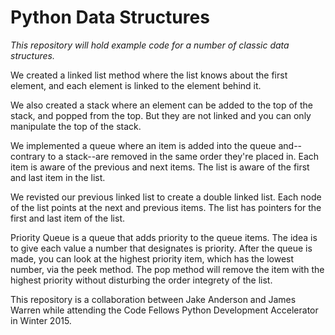 # Python Data Structures

*This repository will hold example code for a number of classic data structures.*

We created a linked list method where the list knows about the first element, and each element is linked to the element behind it.

We also created a stack where an element can be added to the top of the stack, and popped from the top. But they are not linked and you can only manipulate the top of the stack.

We implemented a queue where an item is added into the queue and--contrary to a stack--are removed in the same order they're placed in. Each item is aware of the previous and next items. The list is aware of the first and last item in the list.

We revisted our previous linked list to create a double linked list. Each node of the list points at the next and previous items. The list has pointers for the first and last item of the list.

Priority Queue is a queue that adds priority to the queue items. The idea is to give each value a number that designates is priority. After the queue is made, you can look at the highest priority item, which has the lowest number, via the peek method. The pop method will remove the item with the highest priority without disturbing the order integrety of the list.





This repository is a collaboration between Jake Anderson and James Warren while attending the Code Fellows Python Development Accelerator in Winter 2015.
